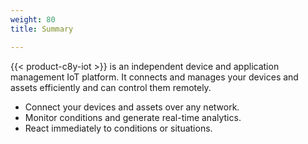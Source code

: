 ```yaml
---
weight: 80
title: Summary

---
```


{{< product-c8y-iot >}} is an independent device and application management IoT platform. It connects and manages your devices and assets efficiently and can control them remotely.

* Connect your devices and assets over any network.
* Monitor conditions and generate real-time analytics.
* React immediately to conditions or situations.
